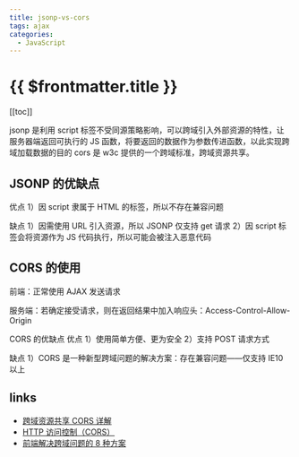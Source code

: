 ```yaml
---
title: jsonp-vs-cors
tags: ajax
categories:
  - JavaScript
---
```


# {{ $frontmatter.title }}

[[toc]]

jsonp 是利用 script 标签不受同源策略影响，可以跨域引入外部资源的特性，让服务器端返回可执行的 JS 函数，将要返回的数据作为参数传进函数，以此实现跨域加载数据的目的
cors 是 w3c 提供的一个跨域标准，跨域资源共享。

## JSONP 的优缺点

优点
1）因 script 隶属于 HTML 的标签，所以不存在兼容问题

缺点
1）因需使用 URL 引入资源，所以 JSONP 仅支持 get 请求
2）因 script 标签会将资源作为 JS 代码执行，所以可能会被注入恶意代码

## CORS 的使用

前端：正常使用 AJAX 发送请求

服务端：若确定接受请求，则在返回结果中加入响应头：Access-Control-Allow-Origin

CORS 的优缺点
优点
1）使用简单方便、更为安全
2）支持 POST 请求方式

缺点
1）CORS 是一种新型跨域问题的解决方案：存在兼容问题——仅支持 IE10 以上

## links

- [跨域资源共享 CORS 详解](http://www.ruanyifeng.com/blog/2016/04/cors.html)
- [HTTP 访问控制（CORS）](https://developer.mozilla.org/zh-CN/docs/Web/HTTP/Access_control_CORS)
- [前端解决跨域问题的 8 种方案](http://www.cnblogs.com/JChen666/p/3399951.html)
